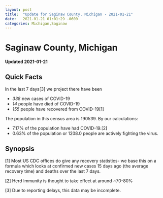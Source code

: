 ```yaml
---
layout: post
title:  "Update for Saginaw County, Michigan - 2021-01-21"
date:   2021-01-21 01:01:29 -0600
categories: Michigan,Saginaw
---
```


# Saginaw County, Michigan
#### Updated 2021-01-21

## Quick Facts

In the last 7 days[3] we project there have been
- *338* new cases of COVID-19
- *14* people have died of COVID-19
- *155* people have recovered from COVID-19[1]

The population in this census area is 190539. By our calculations:
- 7.17% of the population have had COVID-19.[2]
- 0.63% of the population or 1208.0 people are actively fighting the virus.

## Synopsis




[1] Most US CDC offices do give any recovery statistics- we base this on a formula which looks at confirmed new cases
15 days ago (the average recovery time) and deaths over the last 7 days.

[2] Herd Immunity is thought to take effect at around ~70-80%

[3] Due to reporting delays, this data may be incomplete.
 
    